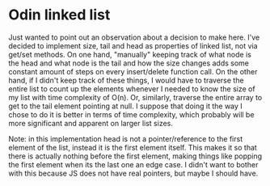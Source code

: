 # Odin linked list

Just wanted to point out an observation about a decision to make here. I've decided to implement size, tail and head as properties of linked list, not via get/set methods. On one hand, "manually" keeping track of what node is the head and what node is the tail and how the size changes adds some constant amount of steps on every insert/delete function call. On the other hand, if I didn't keep track of these things, I would have to traverse the entire list to count up the elements whenever I needed to know the size of my list with time complexity of O(n). Or, similarly, traverse the entire array to get to the tail element pointing at null. I suppose that doing it the way I chose to do it is better in terms of time complexity, which probably will be more significant and apparent on larger list sizes.

Note: in this implementation head is not a pointer/reference to the first element of the list, instead it is the first element itself. This makes it so that there is actually nothing before the first element, making things like popping the first element when its the last one an edge case. I didn't want to bother with this because JS does not have real pointers, but maybe I should have.
